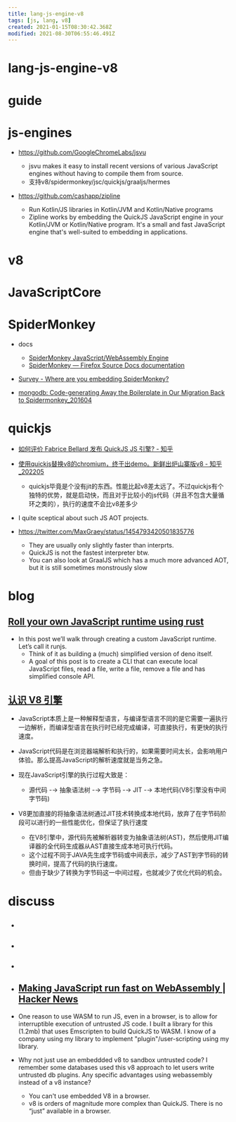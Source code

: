 ```yaml
---
title: lang-js-engine-v8
tags: [js, lang, v8]
created: 2021-01-15T08:30:42.368Z
modified: 2021-08-30T06:55:46.491Z
---
```


# lang-js-engine-v8

# guide

# js-engines
- https://github.com/GoogleChromeLabs/jsvu
  - jsvu makes it easy to install recent versions of various JavaScript engines without having to compile them from source.
  - 支持v8/spidermonkey/jsc/quickjs/graaljs/hermes

- https://github.com/cashapp/zipline
  - Run Kotlin/JS libraries in Kotlin/JVM and Kotlin/Native programs
  - Zipline works by embedding the QuickJS JavaScript engine in your Kotlin/JVM or Kotlin/Native program. It's a small and fast JavaScript engine that's well-suited to embedding in applications.
# v8

# JavaScriptCore

# SpiderMonkey
- docs
  - [SpiderMonkey JavaScript/WebAssembly Engine](https://spidermonkey.dev/)
  - [SpiderMonkey — Firefox Source Docs documentation](https://firefox-source-docs.mozilla.org/js/index.html)

- [Survey - Where are you embedding SpiderMonkey?](https://discourse.mozilla.org/t/survey-where-are-you-embedding-spidermonkey/77988)

- [mongodb: Code-generating Away the Boilerplate in Our Migration Back to Spidermonkey_201604](https://www.mongodb.com/blog/post/code-generating-away-boilerplate-our-migration-back-spidermonkey)
# quickjs
- [如何评价 Fabrice Bellard 发布 QuickJS JS 引擎? - 知乎](https://www.zhihu.com/question/334509855/answers/updated)

- [使用quickjs替换v8的chromium，终于出demo。新鲜出炉山寨版v8 - 知乎_202205](https://zhuanlan.zhihu.com/p/515105585)
  - quickjs毕竟是个没有jit的东西。性能比起v8差太远了。不过quickjs有个独特的优势，就是启动快，而且对于比较小的js代码（并且不包含大量循环之类的），执行的速度不会比v8差多少

- I quite sceptical about such JS AOT projects.
- https://twitter.com/MaxGraey/status/1454793420501835776
  - They are usually only slightly faster than interprts. 
  - QuickJS is not the fastest interpreter btw. 
  - You can also look at GraalJS which has a much more advanced AOT, but it is still sometimes monstrously slow
# blog

## [Roll your own JavaScript runtime using rust](https://deno.com/blog/roll-your-own-javascript-runtime)

- In this post we’ll walk through creating a custom JavaScript runtime. Let’s call it runjs. 
  - Think of it as building a (much) simplified version of deno itself. 
  - A goal of this post is to create a CLI that can execute local JavaScript files, read a file, write a file, remove a file and has simplified console API.

## [认识 V8 引擎](https://zhuanlan.zhihu.com/p/27628685)

- JavaScript本质上是一种解释型语言，与编译型语言不同的是它需要一遍执行一边解析，而编译型语言在执行时已经完成编译，可直接执行，有更快的执行速度。
- JavaScript代码是在浏览器端解析和执行的，如果需要时间太长，会影响用户体验。那么提高JavaScript的解析速度就是当务之急。
- 现在JavaScript引擎的执行过程大致是：
  - 源代码 -→ 抽象语法树 -→ 字节码 -→ JIT -→ 本地代码(V8引擎没有中间字节码)

- V8更加直接的将抽象语法树通过JIT技术转换成本地代码，放弃了在字节码阶段可以进行的一些性能优化，但保证了执行速度
  - 在V8引擎中，源代码先被解析器转变为抽象语法树(AST)，然后使用JIT编译器的全代码生成器从AST直接生成本地可执行代码。
  - 这个过程不同于JAVA先生成字节码或中间表示，减少了AST到字节码的转换时间，提高了代码的执行速度。
  - 但由于缺少了转换为字节码这一中间过程，也就减少了优化代码的机会。
# discuss
- ## 

- ## 

- ## 

- ## [Making JavaScript run fast on WebAssembly | Hacker News](https://news.ycombinator.com/item?id=27370138)

- One reason to use WASM to run JS, even in a browser, is to allow for interruptible execution of untrusted JS code. I built a library for this (1.2mb) that uses Emscripten to build QuickJS to WASM. I know of a company using my library to implement "plugin"/user-scripting using my library.

- Why not just use an embeddded v8 to sandbox untrusted code? I remember some databases used this v8 approach to let users write untrusted db plugins. Any specific advantages using webassembly instead of a v8 instance?
  - You can't use embedded V8 in a browser.
  - v8 is orders of magnitude more complex than QuickJS. There is no “just” available in a browser.
